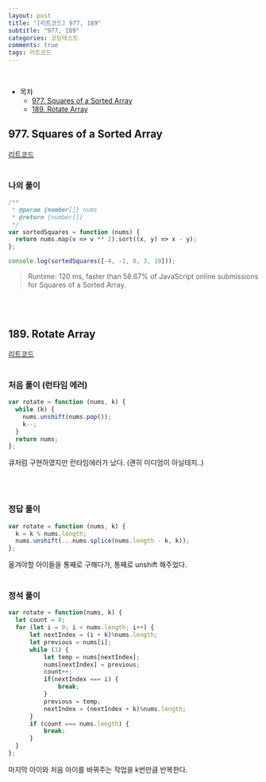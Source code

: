 ```yaml
---
layout: post
title: "[리트코드] 977, 189"
subtitle: "977, 189"
categories: 코딩테스트
comments: true
tags: 리트코드
---
```


<br>

- 목차
  - [977. Squares of a Sorted Array](#)
  - [189. Rotate Array](#)

## 977. Squares of a Sorted Array

[리트코드](https://leetcode.com/problems/squares-of-a-sorted-array/) <br><br>

### 나의 풀이

```js
/**
 * @param {number[]} nums
 * @return {number[]}
 */
var sortedSquares = function (nums) {
  return nums.map(v => v ** 2).sort((x, y) => x - y);
};

console.log(sortedSquares([-4, -1, 0, 3, 10]));
```

> Runtime: 120 ms, faster than 58.67% of JavaScript online submissions for Squares of a Sorted Array.

<br><br>

## 189. Rotate Array

[리트코드](https://leetcode.com/problems/rotate-array/) <br><br>

### 처음 풀이 (런타임 에러)

```js
var rotate = function (nums, k) {
  while (k) {
    nums.unshift(nums.pop());
    k--;
  }
  return nums;
};
```

큐처럼 구현하였지만 런타임에러가 났다. (괜히 미디엄이 아닐테지..)

<br><br>

### 정답 풀이

```js
var rotate = function (nums, k) {
  k = k % nums.length;
  nums.unshift(...nums.splice(nums.length - k, k));
};
```

옮겨야할 아이들을 통째로 구해다가, 통째로 unshift 해주었다.<br><br>


### 정석 풀이

```javascript
var rotate = function(nums, k) {
  let count = 0;
  for (let i = 0; i < nums.length; i++) {
      let nextIndex = (i + k)%nums.length;
      let previous = nums[i];
      while (1) {
          let temp = nums[nextIndex];
          nums[nextIndex] = previous;
          count++;
          if(nextIndex === i) {
              break;
          }
          previous = temp;
          nextIndex = (nextIndex + k)%nums.length;
      }
      if (count === nums.length) {
          break;
      }
  }
};
```

마지막 아이와 처음 아이를 바꿔주는 작업을 k번만큼 반복한다.
